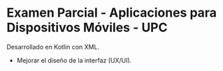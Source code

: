 # Examen Parcial - Aplicaciones para Dispositivos Móviles - UPC
Desarrollado en Kotlin con XML.

- Mejorar el diseño de la interfaz (UX/UI).

